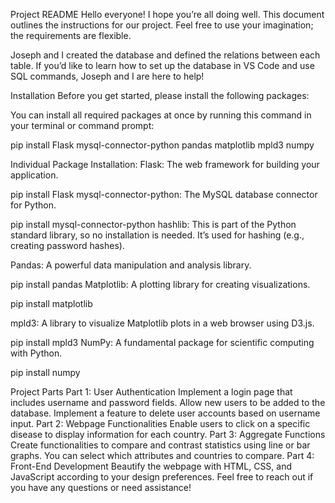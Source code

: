 Project README
Hello everyone! I hope you’re all doing well. This document outlines the instructions for our project. Feel free to use your imagination; the requirements are flexible.

Joseph and I created the database and defined the relations between each table. If you’d like to learn how to set up the database in VS Code and use SQL commands, Joseph and I are here to help!

Installation
Before you get started, please install the following packages:

You can install all required packages at once by running this command in your terminal or command prompt:


pip install Flask mysql-connector-python pandas matplotlib mpld3 numpy

Individual Package Installation:
Flask: The web framework for building your application.


pip install Flask
mysql-connector-python: The MySQL database connector for Python.

pip install mysql-connector-python
hashlib: This is part of the Python standard library, so no installation is needed. It’s used for hashing (e.g., creating password hashes).

Pandas: A powerful data manipulation and analysis library.

pip install pandas
Matplotlib: A plotting library for creating visualizations.


pip install matplotlib

mpld3: A library to visualize Matplotlib plots in a web browser using D3.js.


pip install mpld3
NumPy: A fundamental package for scientific computing with Python.

pip install numpy


Project Parts
Part 1: User Authentication
Implement a login page that includes username and password fields.
Allow new users to be added to the database.
Implement a feature to delete user accounts based on username input.
Part 2: Webpage Functionalities
Enable users to click on a specific disease to display information for each country.
Part 3: Aggregate Functions
Create functionalities to compare and contrast statistics using line or bar graphs.
You can select which attributes and countries to compare.
Part 4: Front-End Development
Beautify the webpage with HTML, CSS, and JavaScript according to your design preferences.
Feel free to reach out if you have any questions or need assistance!